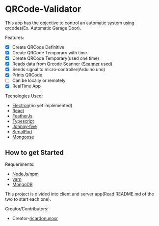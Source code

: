 # QRCode-Validator

This app has the objective to control an automatic system using qrcodes(Ex. Automatic Garage Door).

Features:

- [x] Create QRCode Definitive
- [x] Create QRCode Temporary with time
- [x] Create QRCode Temporary(used one time)
- [x] Reads data from Qrcode Scanner ([Scanner](https://amzn.to/2YpQRWP) used)
- [x] Sends signal to micro-controller(Arduino uno)
- [x] Prints QRCode
- [ ] Can be locally or remotely
- [x] RealTime App

Tecnologies Used:

- [Electron](https://www.electronjs.org/)(no yet implemented)
- [React](https://reactjs.org/)
- [FeatherJs](https://feathersjs.com/)
- [Typescript](https://www.typescriptlang.org/)
- [Johnny-five](http://johnny-five.io/)
- [SerialPort](https://serialport.io/)
- [Mongoose](https://www.mongoose.com/)

## How to get Started

Requeriments:

- [NodeJs/npm](https://nodejs.org/en/)
- [yarn](https://yarnpkg.com/)
- [MongoDB](https://www.mongodb.com/)

This project is divided into client and server app(Read README.md of the two to start each one).

Creator/Contributors:

- Creator-[ricardonunosr](https://github.com/ricardonunosr)
